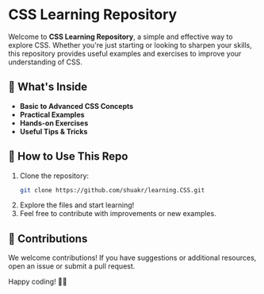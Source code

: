 # CSS Learning Repository

Welcome to **CSS Learning Repository**, a simple and effective way to explore CSS. Whether you're just starting or looking to sharpen your skills, this repository provides useful examples and exercises to improve your understanding of CSS.

## 📌 What's Inside
- **Basic to Advanced CSS Concepts**
- **Practical Examples**
- **Hands-on Exercises**
- **Useful Tips & Tricks**

## 📖 How to Use This Repo
1. Clone the repository:
   ```bash
   git clone https://github.com/shuakr/learning.CSS.git
   ```
2. Explore the files and start learning!
3. Feel free to contribute with improvements or new examples.

## 🎯 Contributions
We welcome contributions! If you have suggestions or additional resources, open an issue or submit a pull request.

Happy coding! 🎨🚀

